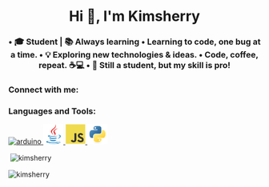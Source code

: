 <h1 align="center">Hi 👋, I'm Kimsherry</h1>
<h3 align="center">• 🎓 Student | 📚 Always learning • Learning to code, one bug at a time. • 💡 Exploring new technologies & ideas. • Code, coffee, repeat. ☕💻 • 📖 Still a student, but my skill is pro! </h3>

<h3 align="left">Connect with me:</h3>
<p align="left">
</p>

<h3 align="left">Languages and Tools:</h3>
<p align="left"> <a href="https://www.arduino.cc/" target="_blank" rel="noreferrer"> <img src="https://cdn.worldvectorlogo.com/logos/arduino-1.svg" alt="arduino" width="40" height="40"/> </a> <a href="https://www.java.com" target="_blank" rel="noreferrer"> <img src="https://raw.githubusercontent.com/devicons/devicon/master/icons/java/java-original.svg" alt="java" width="40" height="40"/> </a> <a href="https://developer.mozilla.org/en-US/docs/Web/JavaScript" target="_blank" rel="noreferrer"> <img src="https://raw.githubusercontent.com/devicons/devicon/master/icons/javascript/javascript-original.svg" alt="javascript" width="40" height="40"/> </a> <a href="https://www.python.org" target="_blank" rel="noreferrer"> <img src="https://raw.githubusercontent.com/devicons/devicon/master/icons/python/python-original.svg" alt="python" width="40" height="40"/> </a> </p>

<p>&nbsp;<img align="center" src="https://github-readme-stats.vercel.app/api?username=kimsherry&show_icons=true&locale=en" alt="kimsherry" /></p>

<p><img align="center" src="https://github-readme-streak-stats.herokuapp.com/?user=kimsherry&" alt="kimsherry" /></p>
